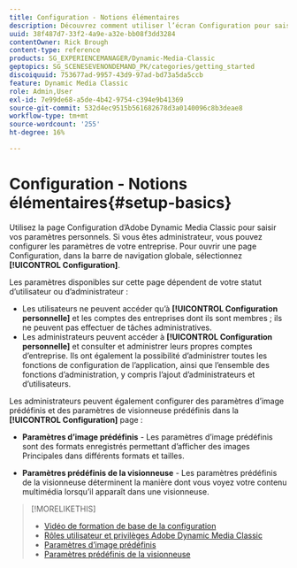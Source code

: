 ```yaml
---
title: Configuration - Notions élémentaires
description: Découvrez comment utiliser l’écran Configuration pour saisir vos paramètres personnels dans Adobe Dynamic Media Classic. Si vous êtes administrateur, vous pouvez configurer les paramètres de votre entreprise.
uuid: 38f487d7-33f2-4a9e-a32e-bb08f3dd3284
contentOwner: Rick Brough
content-type: reference
products: SG_EXPERIENCEMANAGER/Dynamic-Media-Classic
geptopics: SG_SCENESEVENONDEMAND_PK/categories/getting_started
discoiquuid: 753677ad-9957-43d9-97ad-bd73a5da5ccb
feature: Dynamic Media Classic
role: Admin,User
exl-id: 7e99de68-a5de-4b42-9754-c394e9b41369
source-git-commit: 532d4ec9515b561682678d3a0140096c8b3deae8
workflow-type: tm+mt
source-wordcount: '255'
ht-degree: 16%

---
```


# Configuration - Notions élémentaires{#setup-basics}

Utilisez la page Configuration d’Adobe Dynamic Media Classic pour saisir vos paramètres personnels. Si vous êtes administrateur, vous pouvez configurer les paramètres de votre entreprise. Pour ouvrir une page Configuration, dans la barre de navigation globale, sélectionnez **[!UICONTROL Configuration]**.

Les paramètres disponibles sur cette page dépendent de votre statut d’utilisateur ou d’administrateur :

* Les utilisateurs ne peuvent accéder qu’à **[!UICONTROL Configuration personnelle]** et les comptes des entreprises dont ils sont membres ; ils ne peuvent pas effectuer de tâches administratives.
* Les administrateurs peuvent accéder à **[!UICONTROL Configuration personnelle]** et consulter et administrer leurs propres comptes d’entreprise. Ils ont également la possibilité d’administrer toutes les fonctions de configuration de l’application, ainsi que l’ensemble des fonctions d’administration, y compris l’ajout d’administrateurs et d’utilisateurs.

Les administrateurs peuvent également configurer des paramètres d’image prédéfinis et des paramètres de visionneuse prédéfinis dans la **[!UICONTROL Configuration]** page :

* **Paramètres d’image prédéfinis** - Les paramètres d’image prédéfinis sont des formats enregistrés permettant d’afficher des images Principales dans différents formats et tailles.

* **Paramètres prédéfinis de la visionneuse** - Les paramètres prédéfinis de la visionneuse déterminent la manière dont vous voyez votre contenu multimédia lorsqu’il apparaît dans une visionneuse.

>[!MORELIKETHIS]
>
>* [Vidéo de formation de base de la configuration](https://s7d5.scene7.com/s7viewers/html5/VideoViewer.html?videoserverurl=https://s7d5.scene7.com/is/content/&amp;emailurl=https://s7d5.scene7.com/s7/emailFriend&amp;serverUrl=https://s7d5.scene7.com/is/image/&amp;config=Scene7SharedAssets/Universal_HTML5_Video&amp;contenturl=https://s7d5.scene7.com/skins/&amp;asset=S7tutorials/573_Setup%20Basics_converted%20renamed_Getting%20Started-AVS)
>* [Rôles utilisateur et privilèges Adobe Dynamic Media Classic](administration-setup.md#user_administration)
>* [Paramètres d’image prédéfinis](application-setup.md#image_presets)
>* [Paramètres prédéfinis de la visionneuse](application-setup.md#viewer_presets)

